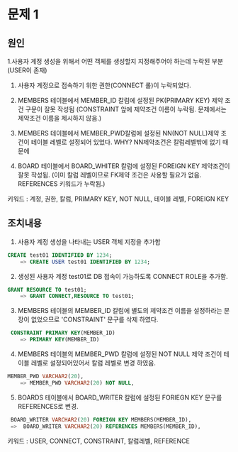#   문제 1
## 원인



1.사용자 계정 생성을 위해서 어떤 객체를 생성할지 지정해주어야 하는데 누락된 부분 (USER이 존재)

1. 사용자 계정으로 접속하기 위한 권한(CONNECT 롤)이 누락되었다.

2. MEMBERS 테이블에서 MEMBER_ID 칼럼에 설정된 PK(PRIMARY KEY) 제약 조건 구문이 잘못 작성됨 (CONSTRAINT 앞에 제약조건 이름이 누락됨. 문제에서는 제약조건 이름을 제시하지 않음.)

3. MEMBERS 테이블에서 MEMBER_PWD칼럼에 설정된 NN(NOT NULL)제약 조건이 테이블 레벨로 설정되어 있었다. 
WHY? NN제약조건은 칼럼레벨밖에 없기 때문에

5. BOARD 테이블에서 BOARD_WHITER 칼럼에 설정된 FOREIGN KEY 제약조건이 잘못 작성됨. (이미 칼럼 레벨이므로 FK제약 조건은 사용할 필요가 없음. REFERENCES 키워드가 누락됨.)

키워드 : 계정, 권한, 칼럼, PRIMARY KEY, NOT NULL, 테이블 레벨, FOREIGN KEY

## 조치내용

1. 사용자 계정 생성을 나타내는 USER 객체 지정을 추가함
```SQL
CREATE test01 IDENTIFIED BY 1234;
    => CREATE USER test01 IDENTIFIED BY 1234;
```

2. 생성된 사용자 계정 test01로 DB 접속이 가능하도록 CONNECT ROLE을 추가함.
``` SQL
GRANT RESOURCE TO test01;
    => GRANT CONNECT,RESOURCE TO test01;
```

3. MEMBERS 테이블의 MEMBER_ID 칼럼에 별도의 제약조건 이름을 설정하라는 문장이 없었으므로 'CONSTRAINT' 문구를 삭제 하였다.
```SQL
 CONSTRAINT PRIMARY KEY(MEMBER_ID)
    => PRIMARY KEY(MEMBER_ID)
```

4. MEMBERS 테이블의 MEMBER_PWD 칼럼에 설정된 NOT NULL 제약 조건이 테이블 레벨로 설정되어있어서 칼럼 레벨로 변경 하였음.
```SQL
MEMBER_PWD VARCHAR2(20),
    => MEMBER_PWD VARCHAR2(20) NOT NULL,
```

5. BOARDS 테이블에서 BOARD_WRITER 칼럼에 설정된 FORIEGN KEY 문구를 REFERENCES로 변경.
``` SQL
 BOARD_WRITER VARCHAR2(20) FOREIGN KEY MEMBERS(MEMBER_ID),
 =>  BOARD_WRITER VARCHAR2(20) REFERENCES MEMBERS(MEMBER_ID),
```
키워드 : USER, CONNECT, CONSTRAINT, 칼럼레벨, REFERENCE